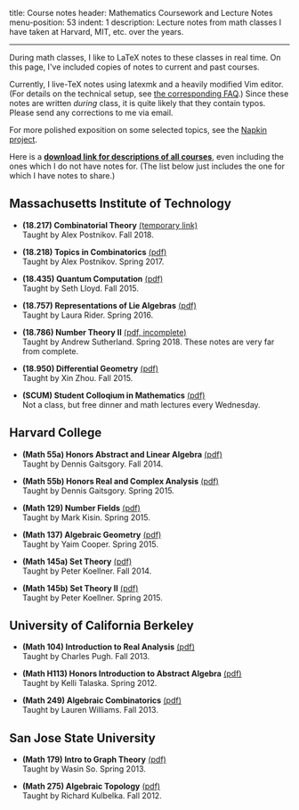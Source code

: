 title: Course notes
header: Mathematics Coursework and Lecture Notes
menu-position: 53
indent: 1
description: Lecture notes from math classes I have taken at Harvard, MIT, etc. over the years.

---

During math classes, I like to LaTeX notes to these classes in real time.
On this page, I've included copies of notes to current and past courses.

Currently, I live-TeX notes using latexmk and a heavily modified Vim editor.
(For details on the technical setup, see [the corresponding FAQ](FAQs/school.html).)
Since these notes are written *during* class, it is quite likely that they contain typos.
Please send any corrections to me via email.

For more polished exposition on some selected topics, see the [Napkin project](napkin.html).

Here is a **[download link for descriptions of all courses][transcript]**,
even including the ones which I do not have notes for.
(The list below just includes the one for which I have notes to share.)

<!-- Some of the links are temporary Dropbox links.
If you want to link these notes, you should always link to this page.
The Dropbox links will expire at the end of each semester. -->

## Massachusetts Institute of Technology

* **(18.217) Combinatorial Theory**
  [(temporary link)](https://www.dropbox.com/s/a2ljqsz2i2amvl0/MIT-18-217.pdf?dl=0)<br>
  Taught by Alex Postnikov. Fall 2018.

* **(18.218) Topics in Combinatorics** [(pdf)](notes/MIT-18-218.pdf)<br> 
  Taught by Alex Postnikov. Spring 2017.

* **(18.435) Quantum Computation** [(pdf)](notes/MIT-18-435.pdf)<br>
  Taught by Seth Lloyd. Fall 2015.

* **(18.757) Representations of Lie Algebras** [(pdf)](notes/MIT-18-757.pdf)<br>
  Taught by Laura Rider. Spring 2016.

+ **(18.786) Number Theory II** [(pdf, incomplete)](notes/MIT-18-786.pdf)<br>
  Taught by Andrew Sutherland. Spring 2018. These notes are very far from complete.

* **(18.950) Differential Geometry** [(pdf)](notes/MIT-18-950.pdf)<br>
  Taught by Xin Zhou. Fall 2015.

* **(SCUM) Student Colloqium in Mathematics** [(pdf)](notes/SCUM.pdf)<br>
  Not a class, but free dinner and math lectures every Wednesday.

## Harvard College
* **(Math 55a) Honors Abstract and Linear Algebra** [(pdf)](notes/Harvard-55a.pdf)<br>
  Taught by Dennis Gaitsgory. Fall 2014.

* **(Math 55b) Honors Real and Complex Analysis** [(pdf)](notes/Harvard-55b.pdf)<br>
  Taught by Dennis Gaitsgory. Spring 2015.

* **(Math 129) Number Fields** [(pdf)](notes/Harvard-129.pdf)<br>
  Taught by Mark Kisin. Spring 2015.

* **(Math 137) Algebraic Geometry** [(pdf)](notes/Harvard-137.pdf)<br>
  Taught by Yaim Cooper. Spring 2015.

* **(Math 145a) Set Theory** [(pdf)](notes/Harvard-145a.pdf)<br>
  Taught by Peter Koellner. Fall 2014.

* **(Math 145b) Set Theory II** [(pdf)](notes/Harvard-145b.pdf)<br>
  Taught by Peter Koellner. Spring 2015.

## University of California Berkeley
* **(Math 104) Introduction to Real Analysis** [(pdf)](notes/UCB104.pdf)<br>
  Taught by Charles Pugh. Fall 2013.

* **(Math H113) Honors Introduction to Abstract Algebra** [(pdf)](notes/UCBH113.pdf)<br>
  Taught by Kelli Talaska. Spring 2012.

* **(Math 249) Algebraic Combinatorics** [(pdf)](notes/UCB249.pdf)<br>
  Taught by Lauren Williams. Fall 2013.

## San Jose State University
* **(Math 179) Intro to Graph Theory** [(pdf)](notes/SJSU179.pdf)<br>
  Taught by Wasin So. Spring 2013.

* **(Math 275) Algebraic Topology** [(pdf)](notes/SJSU275.pdf)<br>
  Taught by Richard Kulbelka. Fall 2012.


[transcript]: upload/math-coursework.pdf
